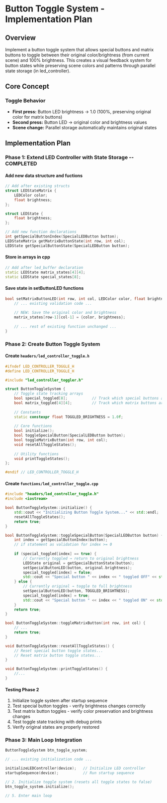 # Button Toggle System - Implementation Plan

## Overview

Implement a button toggle system that allows special buttons and matrix buttons to toggle between their original color/brightness (from current scene) and 100% brightness. This creates a visual feedback system for button states while preserving scene colors and patterns through parallel state storage (in led_controller).

## Core Concept

### Toggle Behavior

- **First press:** Button LED brightness → 1.0 (100%, preserving original color for matrix buttons)
- **Second press:** Button LED → original color and brightness values
- **Scene change:** Parallel storage automatically maintains original states

## Implementation Plan

### Phase 1: Extend LED Controller with State Storage -- COMPLETED

#### Add new data structure and fuctions

```cpp
// Add after existing structs
struct LEDStateMatrix {
    LEDColor color;
    float brightness;
};

struct LEDState {
    float brightness;
};

// Add new function declarations  
int getSpecialButtonIndex(SpecialLEDButton button);
LEDStateMatrix getMatrixButtonState(int row, int col);
LEDState getSpecialButtonState(SpecialLEDButton button);
```

#### Store in arrays in cpp

```cpp
// Add after led_buffer declaration
static LEDState matrix_states[4][4];
static LEDState special_states[8];
```

#### Save state in setButtonLED functions

```cpp
bool setMatrixButtonLED(int row, int col, LEDColor color, float brightness) {
    // ... existing validation code ...
    
    // NEW: Save the original color and brightness
    matrix_states[row-1][col-1] = {color, brightness};
    
    // ... rest of existing function unchanged ...
}
```

### Phase 2: Create Button Toggle System

#### Create `headers/led_controller_toggle.h`

```cpp
#ifndef LED_CONTROLLER_TOGGLE_H
#define LED_CONTROLLER_TOGGLE_H

#include "led_controller_toggler.h"

struct ButtonToggleSystem {
    // Toggle state tracking arrays
    bool special_toggled[8];           // Track which special buttons are toggled
    bool matrix_toggled[4][4];         // Track which matrix buttons are toggled
    
    // Constants
    static constexpr float TOGGLED_BRIGHTNESS = 1.0f;
    
    // Core functions
    bool initialize();
    bool toggleSpecialButton(SpecialLEDButton button);
    bool toggleMatrixButton(int row, int col);
    void resetAllToggleStates();
    
    // Utility functions
    void printToggleStates();
};

#endif // LED_CONTROLLER_TOGGLE_H
```

#### Create `functions/led_controller_toggle.cpp`

```cpp
#include "headers/led_controller_toggle.h"
#include <iostream>

bool ButtonToggleSystem::initialize() {
    std::cout << "Initializing Button Toggle System..." << std::endl;
    resetAllToggleStates();
    return true;
}

bool ButtonToggleSystem::toggleSpecialButton(SpecialLEDButton button) {
    int index = getSpecialButtonIndex(button);
    // if statement as validation for index >= 0
    
    if (special_toggled[index] == true) {
        // Currently toggled → return to original brightness
        LEDState original = getSpecialButtonState(button);
        setSpecialButtonLED(button, original.brightness);
        special_toggled[index] = false;
        std::cout << "Special button " << index << " toggled OFF" << std::endl;
    } else {
        // Currently original → toggle to full brightness
        setSpecialButtonLED(button, TOGGLED_BRIGHTNESS);
        special_toggled[index] = true;
        std::cout << "Special button " << index << " toggled ON" << std::endl;
    }
    return true;
}

bool ButtonToggleSystem::toggleMatrixButton(int row, int col) {
    // ...
    return true;
}

void ButtonToggleSystem::resetAllToggleStates() {
    // Reset special button toggle states...
    // Reset matrix button toggle states...   
}

void ButtonToggleSystem::printToggleStates() {
    //...
}
```

#### Testing Phase 2

1. Initialize toggle system after startup sequence
2. Test special button toggles - verify brightness changes correctly
3. Test matrix button toggles - verify color preservation and brightness changes
4. Test toggle state tracking with debug prints
5. Verify original states are properly restored

### Phase 3: Main Loop Integration

```cpp
ButtonToggleSystem btn_toggle_system;

// ... existing initialization code ...

initializeLEDController(device);   // Initialize LED controller
startupSequence(device);           // Run startup sequence

// 2. Initialize toggle system (resets all toggle states to false)
btn_toggle_system.initialize();

// 5. Enter main loop
```
